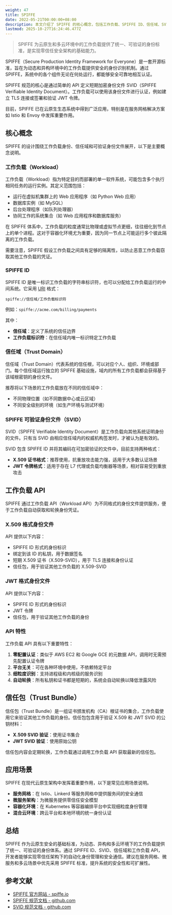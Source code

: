 ```yaml
---
weight: 47
title: SPIFFE
date: 2022-05-21T00:00:00+08:00
description: 本文介绍了 SPIFFE 的核心概念，包括工作负载、SPIFFE ID、信任域、SVID 和工作负载 API 等，以及它们在云原生应用中的应用。
lastmod: 2025-10-27T16:24:46.477Z
---
```


> SPIFFE 为云原生和多云环境中的工作负载提供了统一、可验证的身份标准，是实现零信任安全架构的基础能力。

SPIFFE（Secure Production Identity Framework for Everyone）是一套开源标准，旨在为动态和异构环境中的工作负载提供安全的身份识别机制。通过 SPIFFE，系统中的各个组件无论在何处运行，都能够安全可靠地相互认证。

SPIFFE 规范的核心是通过简单的 API 定义短期加密身份文件 SVID（SPIFFE Verifiable Identity Document）。工作负载可以使用该身份文件进行认证，例如建立 TLS 连接或签署和验证 JWT 令牌。

目前，SPIFFE 已在云原生生态系统中得到广泛应用，特别是在服务网格解决方案如 Istio 和 Envoy 中发挥重要作用。

## 核心概念

SPIFFE 的设计围绕工作负载身份、信任域和可验证身份文件展开，以下是主要概念说明。

### 工作负载（Workload）

工作负载（Workload）指为特定目的而部署的单一软件系统，可能包含多个执行相同任务的运行实例。其定义范围包括：

- 运行在虚拟机集群上的 Web 应用程序（如 Python Web 应用）
- 数据库实例（如 MySQL）
- 后台处理程序（如队列处理器）
- 协同工作的系统集合（如 Web 应用程序和数据库服务）

在 SPIFFE 体系中，工作负载的粒度通常比物理或虚拟节点更细，往往细化到节点上的单个进程。这对于容器化环境尤为重要，因为同一节点上可能运行多个彼此隔离的工作负载。

需要注意，SPIFFE 假设工作负载之间具有足够的隔离性，以防止恶意工作负载窃取其他工作负载的凭证。

### SPIFFE ID

SPIFFE ID 是唯一标识工作负载的字符串标识符，也可以分配给工作负载运行的中间系统。它采用 [URI](https://tools.ietf.org/html/rfc3986) 格式：

```text
spiffe://信任域/工作负载标识符
```

例如：`spiffe://acme.com/billing/payments`

其中：

- **信任域**：定义了系统的信任边界
- **工作负载标识符**：在信任域内唯一标识特定工作负载

### 信任域（Trust Domain）

信任域（Trust Domain）代表系统的信任根，可以对应个人、组织、环境或部门。每个信任域运行独立的 SPIFFE 基础设施，域内的所有工作负载都会获得基于该域根密钥的身份文件。

推荐将以下场景的工作负载放在不同的信任域中：

- 不同物理位置（如不同数据中心或云区域）
- 不同安全级别的环境（如生产环境与测试环境）

### SPIFFE 可验证身份文件（SVID）

SVID（SPIFFE Verifiable Identity Document）是工作负载向其他系统证明身份的文件。只有当 SVID 由相应信任域内的权威机构签发时，才被认为是有效的。

SVID 包含 SPIFFE ID 并将其编码在可加密验证的文件中，目前支持两种格式：

- **X.509 证书格式**：推荐使用，抗重放攻击能力强，适用于大多数认证场景
- **JWT 令牌格式**：适用于存在 L7 代理或负载均衡器等场景，相对容易受到重放攻击

## 工作负载 API

SPIFFE 通过工作负载 API（Workload API）为不同格式的身份文件提供服务，便于工作负载自动获取和轮换身份凭证。

### X.509 格式身份文件

API 提供以下内容：

- SPIFFE ID 形式的身份标识
- 绑定到该 ID 的私钥，用于数据签名
- 短期 X.509 证书（X.509-SVID），用于 TLS 连接和身份认证
- 信任包，用于验证其他工作负载的 X.509-SVID

### JWT 格式身份文件

API 提供以下内容：

- SPIFFE ID 形式的身份标识
- JWT 令牌
- 信任包，用于验证其他工作负载的身份

### API 特性

工作负载 API 具有以下重要特性：

1. **零配置认证**：类似于 AWS EC2 和 Google GCE 的元数据 API，调用时无需预先配置认证令牌
2. **平台无关**：可在各种环境中使用，不依赖特定平台
3. **细粒度识别**：支持进程级和内核级的服务识别
4. **自动轮换**：所有私钥和证书都是短期的，系统会自动轮换以降低泄露风险

## 信任包（Trust Bundle）

信任包（Trust Bundle）是一组证书颁发机构（CA）根证书的集合，工作负载使用它来验证其他工作负载的身份。信任包包含用于验证 X.509 和 JWT SVID 的公钥材料：

- **X.509 SVID 验证**：使用证书集合
- **JWT SVID 验证**：使用原始公钥

信任包内容会定期轮换，工作负载通过调用工作负载 API 获取最新的信任包。

## 应用场景

SPIFFE 在现代云原生架构中发挥着重要作用，以下是常见应用场景说明。

- **服务网格**：在 Istio、Linkerd 等服务网格中提供服务间的安全通信
- **微服务架构**：为微服务提供零信任安全模型
- **容器化环境**：在 Kubernetes 等容器编排平台中实现细粒度身份管理
- **混合云环境**：跨云平台和本地环境的统一身份认证

## 总结

SPIFFE 作为云原生安全的基础标准，为动态、异构和多云环境下的工作负载提供了统一、可验证的身份体系。通过 SPIFFE ID、SVID、信任域和工作负载 API，开发者能够实现零信任架构下的自动化身份管理和安全通信。建议在服务网格、微服务和多云场景中优先采用 SPIFFE 标准，提升系统的安全性和可扩展性。

## 参考文献

- [SPIFFE 官方网站 - spiffe.io](https://spiffe.io)
- [SPIFFE 规范文档 - github.com](https://github.com/spiffe/spiffe/blob/main/standards/SPIFFE.md)
- [SVID 规范文档 - github.com](https://github.com/spiffe/spiffe/blob/main/standards/X509-SVID.md)

